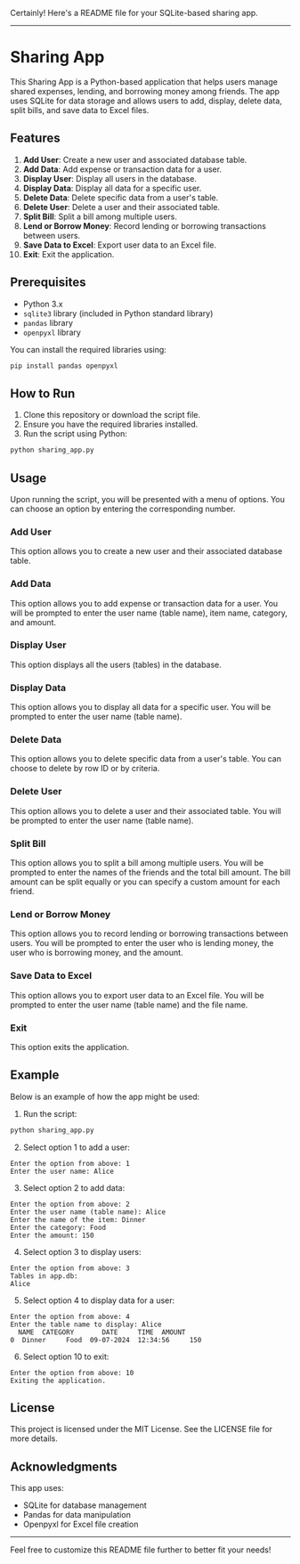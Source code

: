 Certainly! Here's a README file for your SQLite-based sharing app.

---

# Sharing App

This Sharing App is a Python-based application that helps users manage shared expenses, lending, and borrowing money among friends. The app uses SQLite for data storage and allows users to add, display, delete data, split bills, and save data to Excel files.

## Features

1. **Add User**: Create a new user and associated database table.
2. **Add Data**: Add expense or transaction data for a user.
3. **Display User**: Display all users in the database.
4. **Display Data**: Display all data for a specific user.
5. **Delete Data**: Delete specific data from a user's table.
6. **Delete User**: Delete a user and their associated table.
7. **Split Bill**: Split a bill among multiple users.
8. **Lend or Borrow Money**: Record lending or borrowing transactions between users.
9. **Save Data to Excel**: Export user data to an Excel file.
10. **Exit**: Exit the application.

## Prerequisites

- Python 3.x
- `sqlite3` library (included in Python standard library)
- `pandas` library
- `openpyxl` library

You can install the required libraries using:
```sh
pip install pandas openpyxl
```

## How to Run

1. Clone this repository or download the script file.
2. Ensure you have the required libraries installed.
3. Run the script using Python:
```sh
python sharing_app.py
```

## Usage

Upon running the script, you will be presented with a menu of options. You can choose an option by entering the corresponding number.

### Add User

This option allows you to create a new user and their associated database table.

### Add Data

This option allows you to add expense or transaction data for a user. You will be prompted to enter the user name (table name), item name, category, and amount.

### Display User

This option displays all the users (tables) in the database.

### Display Data

This option allows you to display all data for a specific user. You will be prompted to enter the user name (table name).

### Delete Data

This option allows you to delete specific data from a user's table. You can choose to delete by row ID or by criteria.

### Delete User

This option allows you to delete a user and their associated table. You will be prompted to enter the user name (table name).

### Split Bill

This option allows you to split a bill among multiple users. You will be prompted to enter the names of the friends and the total bill amount. The bill amount can be split equally or you can specify a custom amount for each friend.

### Lend or Borrow Money

This option allows you to record lending or borrowing transactions between users. You will be prompted to enter the user who is lending money, the user who is borrowing money, and the amount.

### Save Data to Excel

This option allows you to export user data to an Excel file. You will be prompted to enter the user name (table name) and the file name.

### Exit

This option exits the application.

## Example

Below is an example of how the app might be used:

1. Run the script:
```sh
python sharing_app.py
```

2. Select option 1 to add a user:
```
Enter the option from above: 1
Enter the user name: Alice
```

3. Select option 2 to add data:
```
Enter the option from above: 2
Enter the user name (table name): Alice
Enter the name of the item: Dinner
Enter the category: Food
Enter the amount: 150
```

4. Select option 3 to display users:
```
Enter the option from above: 3
Tables in app.db:
Alice
```

5. Select option 4 to display data for a user:
```
Enter the option from above: 4
Enter the table name to display: Alice
  NAME  CATEGORY       DATE     TIME  AMOUNT
0  Dinner     Food  09-07-2024  12:34:56     150
```

6. Select option 10 to exit:
```
Enter the option from above: 10
Exiting the application.
```

## License

This project is licensed under the MIT License. See the LICENSE file for more details.

## Acknowledgments

This app uses:
- SQLite for database management
- Pandas for data manipulation
- Openpyxl for Excel file creation

---

Feel free to customize this README file further to better fit your needs!
